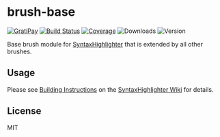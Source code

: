 # brush-base

[![GratiPay](https://img.shields.io/gratipay/user/alexgorbatchev.svg)](https://gratipay.com/alexgorbatchev/)
[![Build Status](https://travis-ci.org/syntaxhighlighter/brush-base.svg)](https://travis-ci.org/syntaxhighlighter/brush-base)
[![Coverage](https://img.shields.io/codecov/c/github/syntaxhighlighter/brush-base.svg)](https://codecov.io/github/syntaxhighlighter/brush-base)
![Downloads](https://img.shields.io/npm/dm/brush-base.svg)
![Version](https://img.shields.io/npm/v/brush-base.svg)

Base brush module for [SyntaxHighlighter](https://github.com/syntaxhighlighter/syntaxhighlighter) that is extended by all other brushes.

## Usage

Please see [Building Instructions](https://github.com/syntaxhighlighter/syntaxhighlighter/wiki/Building) on the [SyntaxHighlighter Wiki](https://github.com/syntaxhighlighter/syntaxhighlighter/wiki) for details.

## License

MIT

